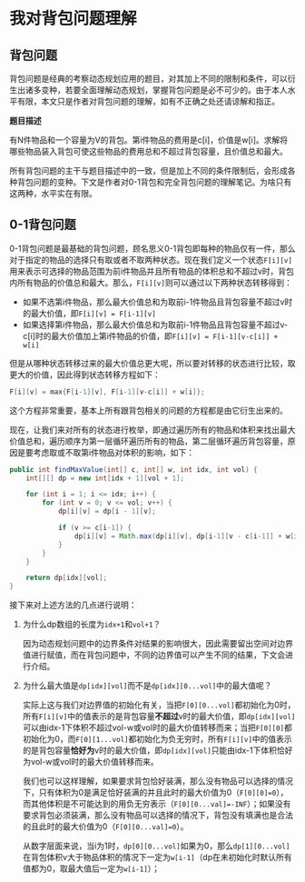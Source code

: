 # 我对背包问题理解

## 背包问题

背包问题是经典的考察动态规划应用的题目，对其加上不同的限制和条件，可以衍生出诸多变种，若要全面理解动态规划，掌握背包问题是必不可少的。由于本人水平有限，本文只是作者对背包问题的理解，如有不正确之处还请谅解和指正。

**题目描述**

有N件物品和一个容量为V的背包。第i件物品的费用是c[i]，价值是w[i]。求解将哪些物品装入背包可使这些物品的费用总和不超过背包容量，且价值总和最大。

所有背包问题的主干与题目描述中的一致，但是加上不同的条件限制后，会形成各种背包问题的变种。下文是作者对0-1背包和完全背包问题的理解笔记。为啥只有这两种，水平实在有限。

## 0-1背包问题

0-1背包问题是最基础的背包问题，顾名思义0-1背包即每种的物品仅有一件，那么对于指定的物品的选择只有取或者不取两种状态。现在我们定义一个状态`F[i][v]`用来表示可选择的物品范围为前i件物品并且所有物品的体积总和不超过v时，背包内所有物品的价值总和最大。那么，`F[i][v]`则可以通过以下两种状态转移得到：

- 如果不选第i件物品，那么最大价值总和为取前i-1件物品且背包容量不超过v时的最大价值，即`F[i][v] = F[i-1][v]`
- 如果选择第i件物品，那么最大价值总和为取前i-1件物品且背包容量不超过v-c[i]时的最大价值加上第i件物品的价值，即`F[i][v] = F[i-1][v-c[i]] + w[i]`

但是从哪种状态转移过来的最大价值总更大呢，所以要对转移的状态进行比较，取更大的价值，因此得到状态转移方程如下：

```java
F[i][v] = max{F[i-1][v], F[i-1][v-c[i]] + w[i]};
```

这个方程非常重要，基本上所有跟背包相关的问题的方程都是由它衍生出来的。

现在，让我们来对所有的状态进行枚举，即通过遍历所有的物品和体积来找出最大价值总和，遍历顺序为第一层循环遍历所有的物品，第二层循环遍历背包容量，原因是要考虑取或不取第i件物品对体积的影响，如下：

```java
public int findMaxValue(int[] c, int[] w, int idx, int vol) {
    int[][] dp = new int[idx + 1][vol + 1];

    for (int i = 1; i <= idx; i++) {
        for (int v = 0; v <= vol; v++) {
            dp[i][v] = dp[i - 1][v];

            if (v >= c[i-1]) {
                dp[i][v] = Math.max(dp[i][v], dp[i-1][v - c[i-1]] + w[i-1]);
            }
        }
    }

    return dp[idx][vol];
}
```

接下来对上述方法的几点进行说明：

1. 为什么dp数组的长度为`idx+1`和`vol+1`？

	因为动态规划问题中的边界条件对结果的影响很大，因此需要留出空间对边界值进行赋值，而在背包问题中，不同的边界值可以产生不同的结果，下文会进行介绍。

2. 为什么最大值是`dp[idx][vol]`而不是`dp[idx][0...vol]`中的最大值呢？

	实际上这与我们对边界值的初始化有关，当把`F[0][0...vol]`都初始化为0时，所有`F[i][v]`中的值表示的是背包容量**不超过**v时的最大价值，即`dp[idx][vol]`可以由idx-1下体积不超过vol-w或vol时的最大价值转移而来；当把`F[0][0]`都初始化为0，而`F[0][1...vol]`都初始化为负无穷时，所有`F[i][v]`中的值表示的是背包容量**恰好为**v时的最大价值，即`dp[idx][vol]`只能由idx-1下体积恰好为vol-w或vol时的最大价值转移而来。

	我们也可以这样理解，如果要求背包恰好装满，那么没有物品可以选择的情况下，只有体积为0是满足恰好装满的并且此时的最大价值为0（`F[0][0]=0`），而其他体积是不可能达到的用负无穷表示（`F[0][0...val]=-INF`）；如果没有要求背包必须装满，那么没有物品可以选择的情况下，背包没有填满也是合法的且此时的最大价值为0（`F[0][0...val]=0`）。

	从数字层面来说，当i为1时，`dp[0][0...vol]`如果为0，那么`dp[1][0...vol]`在背包体积v大于物品体积的情况下一定为`w[i-1]`（dp在未初始化时默认所有值都为0，取最大值后一定为`w[i-1]`）；

